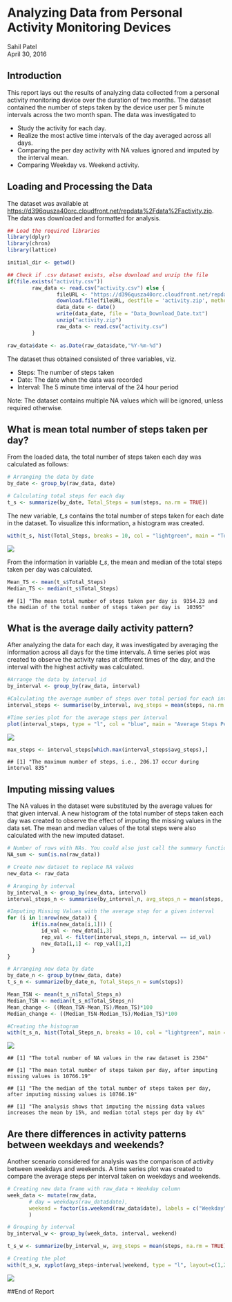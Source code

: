 # Analyzing Data from Personal Activity Monitoring Devices
Sahil Patel  
April 30, 2016  



## Introduction

This report lays out the results of analyzing data collected from a personal activity monitoring device over the duration of two months. The dataset contained the number of steps taken by the device user per 5 minute intervals across the two month span. The data was investigated to   

* Study the activity for each day.
* Realize the most active time intervals of the day averaged across all days.
* Comparing the per day activity with NA values ignored and imputed by the interval mean.
* Comparing Weekday vs. Weekend activity.


## Loading and Processing the Data
The dataset was available at <https://d396qusza40orc.cloudfront.net/repdata%2Fdata%2Factivity.zip>. The data was downloaded and formatted for analysis.


```r
## Load the required libraries
library(dplyr)
library(chron)
library(lattice)

initial_dir <- getwd()

## Check if .csv dataset exists, else download and unzip the file
if(file.exists("activity.csv"))
        raw_data <- read.csv("activity.csv") else {
                fileURL <- "https://d396qusza40orc.cloudfront.net/repdata%2Fdata%2Factivity.zip"
                download.file(fileURL, destfile = 'activity.zip', method = "libcurl")
                data_date <- date()
                write(data_date, file = "Data_Download_Date.txt")
                unzip("activity.zip")
                raw_data <- read.csv("activity.csv")
        }

raw_data$date <- as.Date(raw_data$date,"%Y-%m-%d")
```

The dataset thus obtained consisted of three variables, viz.
* Steps: The number of steps taken
* Date: The date when the data was recorded
* Interval: The 5 minute time interval of the 24 hour period

Note: The dataset contains multiple NA values which will be ignored, unless required otherwise.

## What is mean total number of steps taken per day?

From the loaded data, the total number of steps taken each day was calculated as follows:


```r
# Arranging the data by date
by_date <- group_by(raw_data, date)

# Calculating total steps for each day
t_s <- summarize(by_date, Total_Steps = sum(steps, na.rm = TRUE))
```

The new variable, *t_s* contains the total number of steps taken for each date in the dataset. To visualize this information, a histogram was created.


```r
with(t_s, hist(Total_Steps, breaks = 10, col = "lightgreen", main = "Total Steps Each Day", xlab = "Total Steps"))
```

![](PA1_template_files/figure-html/unnamed-chunk-2-1.png)<!-- -->

From the information in variable *t_s*, the mean and median of the total steps taken per day was calculated.


```r
Mean_TS <- mean(t_s$Total_Steps)
Median_TS <- median(t_s$Total_Steps)
```


```
## [1] "The mean total number of steps taken per day is  9354.23 and the median of the total number of steps taken per day is  10395"
```

## What is the average daily activity pattern?
After analyzing the data for each day, it was investigated by averaging the information across all days for the time intervals. A time series plot was created to observe the activity rates at different times of the day, and the interval with the highest activity was calculated.


```r
#Arrange the data by interval id
by_interval <- group_by(raw_data, interval)

#Calculating the average number of steps over total period for each interval
interval_steps <- summarise(by_interval, avg_steps = mean(steps, na.rm = TRUE))

#Time series plot for the average steps per interval
plot(interval_steps, type = "l", col = "blue", main = "Average Steps Per Interval", xlab = "Interval", ylab = "Average Steps") 
```

![](PA1_template_files/figure-html/unnamed-chunk-5-1.png)<!-- -->

```r
max_steps <- interval_steps[which.max(interval_steps$avg_steps),]
```


```
## [1] "The maximum number of steps, i.e., 206.17 occur during interval 835"
```

## Imputing missing values
The NA values in the dataset were substituted by the average values for that given interval. A new histogram of the total number of steps taken each day was created to observe the effect of imputing the missing values in the data set. The mean and median values of the total steps were also calculated with the new imputed dataset.


```r
# Number of rows with NAs. You could also just call the summary function on the raw data
NA_sum <- sum(is.na(raw_data))

# Create new dataset to replace NA values
new_data <- raw_data

# Aranging by interval
by_interval_n <- group_by(new_data, interval)
interval_steps_n <- summarise(by_interval_n, avg_steps_n = mean(steps, na.rm = TRUE))

#Imputing Missing Values with the average step for a given interval
for (i in 1:nrow(new_data)) {
        if(is.na(new_data[i,1])) {
           id_val <- new_data[i,3]
           rep_val <- filter(interval_steps_n, interval == id_val)
           new_data[i,1] <- rep_val[1,2]
        }
}

# Arranging new data by date
by_date_n <- group_by(new_data, date)
t_s_n <- summarize(by_date_n, Total_Steps_n = sum(steps))

Mean_TSN <- mean(t_s_n$Total_Steps_n)
Median_TSN <- median(t_s_n$Total_Steps_n)
Mean_change <- ((Mean_TSN-Mean_TS)/Mean_TS)*100
Median_change <- ((Median_TSN-Median_TS)/Median_TS)*100

#Creating the histogram
with(t_s_n, hist(Total_Steps_n, breaks = 10, col = "lightgreen", main = "Total Steps Each Day", xlab = "Total Steps"))
```

![](PA1_template_files/figure-html/unnamed-chunk-7-1.png)<!-- -->


```
## [1] "The total number of NA values in the raw dataset is 2304"
```

```
## [1] "The mean total number of steps taken per day, after imputing missing values is 10766.19"
```

```
## [1] "The the median of the total number of steps taken per day, after imputing missing values is 10766.19"
```

```
## [1] "The analysis shows that imputing the missing data values increases the mean by 15%, and median total steps per day by 4%"
```

## Are there differences in activity patterns between weekdays and weekends?
Another scenario considered for analysis was the comparison of activity between weekdays and weekends. A time series plot was created to compare the average steps per interval taken on weekdays and weekends.


```r
# Creating new data frame with raw_data + Weekday column
week_data <- mutate(raw_data,
       # day = weekdays(raw_data$date),
       weekend = factor(is.weekend(raw_data$date), labels = c("Weekday", "Weekend"))
       )

# Grouping by interval 
by_interval_w <- group_by(week_data, interval, weekend)

t_s_w <- summarize(by_interval_w, avg_steps = mean(steps, na.rm = TRUE))

# Creating the plot
with(t_s_w, xyplot(avg_steps~interval|weekend, type = "l", layout=c(1,2)))
```

![](PA1_template_files/figure-html/unnamed-chunk-9-1.png)<!-- -->

##End of Report
